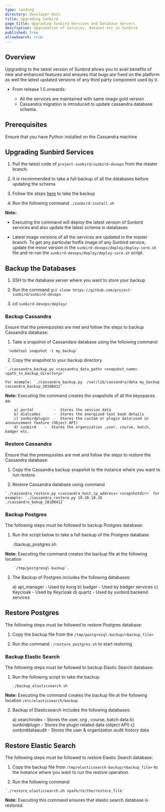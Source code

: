 ```yaml
---
type: landing
directory: developer-docs
title: Upgrading Sunbird 
page_title: Upgrading Sunbird Services and Database Servers
description: Upgradation of services, dataset etc in Sunbird
published: true
allowSearch: true
---
```


## Overview

Upgrading to the latest version of Sunbird allows you to avail benefits of new and enhanced features and ensures that bugs are fixed on the platform as well the latest updated versions of any third party component used by it.  

* From release 1.5 onwards:
	
	- All the services are maintained with same image gold version 
	- Cassandra migration is introduced to update cassandra database schema.

## Prerequisites

Ensure that you have Python installed on the Cassandra machine

## Upgrading Sunbird Services 

   1. Pull the latest code of `project-sunbird/sunbird-devops` from the master branch.
 
   2. It is recommended to take a full backup of all the databases before updating the schema 

   3. Follow the steps [here](developer-docs/installation/medium_scale_deploy/#taking-a-back-up-of-database-servers) to take the backup 

   4. Run the following command `./sunbird-install.sh`

**Note:** 

   - Executing the command will deploy the latest version of Sunbird services and also update the latest schema in databases

   - Latest image versions of all the services are updated in the master branch. To get any particular hotfix image of any Sunbird service, update the minor version in the `sunbird-devops/deploy/deploy-core.sh` file and re-run the `sunbird-devops/deploy/deploy-core.sh` script.

## Backup the Databases

   1. SSH to the database server where you want to store your backup

   2. Run the command `git clone https://github.com/project-sunbird/sunbird-devops`

   3. cd `sunbird-devops/deploy/`

### Backup Cassandra

Ensure that the prerequisites are met and follow the steps to backup Cassandra database: 

   1. Take a snapshot of Cassandara database using the following command  
	
	 `nodetool snapshot -t my_backup`
   
   2. Copy the snapshot to your backup directory
    
   	`./cassandra_backup.py <cassandra_data_path> <snapshot_name> <path_to_backup_directory>` 
	
	For example: `./cassandra_backup.py  /var/lib/cassandra/data my_backup  cassandra_backup_20180412`
		
 **Note:** Executing the command creates the snapshots of all the keyspaces as:  
		
		a) portal         -  Stores the session data
		b) dialcodes      -  Stores the energized text book details
		c) sunbirdplugin  -  Stores the custom or plugin data(used in announcement feature (Object API)
		d) sunbird	  -  Stores the organization ,user, course, batch, badger etc.
		
### Restore Cassandra

Ensure that the prerequisites are met and follow the steps to restore the Cassandra database: 

   1. Copy the Cassandra backup snapshot to the instance where you want to run restore.

   2. Restore Cassandra database using command
	           
   	`./cassandra_restore.py <cassandra_host_ip_address> <snapshotdir>` for example: `./cassandra_restore.py 10.10.10.10 ./cassandra_bakup_20180412`

### Backup Postgres

The following steps must be followed to backup Postgres database: 

   1. Run the script below to take a full backup of the Postgres database.
		
		./backup_postgres.sh
		
**Note:** Executing the command creates the backup file at the following location 

		`/tmp/postgresql-backup`. 

   2. The Backup of Postgres includes the following databases:
       
        a) api_manager -	Used by kong
        b) badger      -	Used by badger services
        c) Keycloak    -	Used by Keycloak
        d) quartz      -	Used by sunbird backend services
	

## Restore Postgres

The following steps must be followed to restore Postgres database: 

   1. Copy the backup file from the `/tmp/postgresql-backup/<backup_file>`

   2. Run the command `./restore_postgres.sh` to start restoring 
	

### Backup Elastic Search 

The following steps must be followed to backup Elastic Search database: 

   1. Run the following script to take the backup 
	
	  `./backup_elasticsearch.sh`

**Note:** Executing the command creates the backup file at the following location `/etc/elasticsearch/backup` 

   2. Backup of Elasticsearch includes the following databases: 
		
		a) searchindex      - Stores the user, org , course, batch data
		b) sunbirdplugin    - Stores the plugin related data (object API)
		c) sunbirddataaudit - Stores the user & organization audit history data

## Restore Elastic Search

The following steps must be followed to restore Elastic Search database: 

   1. Copy the backup file from `/tmp/elasticsearch-backup/<backup_file>` to the instance where you want to run the restore operation.

   2. Run the following command: 	

	`./restore_elasticsearch.sh <path/to/the/restore_file`	

**Note:** Executing this command ensures that elastic search database is restored. 
